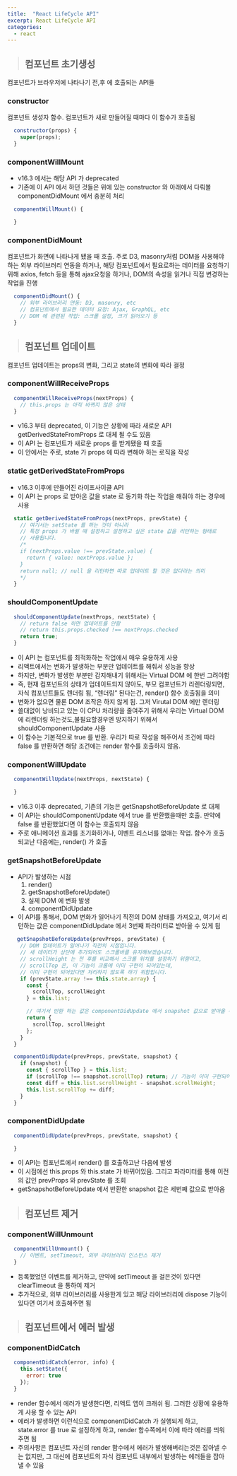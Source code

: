 ```yaml
---
title:  "React LifeCycle API"
excerpt: React LifeCycle API
categories:
  - react
---
```


> ## 컴포넌트 초기생성

컴포넌트가 브라우저에 나타나기 전,후 에 호출되는 API들
### constructor
컴포넌트 생성자 함수. 컴포넌트가 새로 만들어질 때마다 이 함수가 호출됨
  
```javascript
  constructor(props) {
    super(props);
  }
```  

### componentWillMount
 - v16.3 에서는 해당 API 가 deprecated
 - 기존에 이 API 에서 하던 것들은 위에 있는 constructor 와 아래에서 다뤄볼 componentDidMount 에서 충분히 처리
  
```javascript
  componentWillMount() {

  }
```  

### componentDidMount
컴포넌트가 화면에 나타나게 됐을 때 호출. 주로 D3, masonry처럼 DOM을 사용해야하는 외부 라이브러리 연동을 하거나, 해당 컴포넌트에서 필요로하는 데이터를 요청하기 위해 axios, fetch 등을 통해 ajax요청을 하거나, DOM의 속성을 읽거나 직접 변경하는 작업을 진행
  
```javascript
  componentDidMount() {
    // 외부 라이브러리 연동: D3, masonry, etc
    // 컴포넌트에서 필요한 데이터 요청: Ajax, GraphQL, etc
    // DOM 에 관련된 작업: 스크롤 설정, 크기 읽어오기 등
  }
```  
  
> ## 컴포넌트 업데이트

컴포넌트 업데이트는 props의 변화, 그리고 state의 변화에 따라 결정

### componentWillReceiveProps
  
```javascript
  componentWillReceiveProps(nextProps) {
    // this.props 는 아직 바뀌지 않은 상태
  }
```  

- v16.3 부터 deprecated, 이 기능은 상황에 따라 새로운 API getDerivedStateFromProps 로 대체 될 수도 있음
- 이 API 는 컴포넌트가 새로운 props 를 받게됐을 때 호출
- 이 안에서는 주로, state 가 props 에 따라 변해야 하는 로직을 작성

### static getDerivedStateFromProps
- v16.3 이후에 만들어진 라이프사이클 API
- 이 API 는 props 로 받아온 값을 state 로 동기화 하는 작업을 해줘야 하는 경우에 사용
  
```javascript
  static getDerivedStateFromProps(nextProps, prevState) {
    // 여기서는 setState 를 하는 것이 아니라
    // 특정 props 가 바뀔 때 설정하고 설정하고 싶은 state 값을 리턴하는 형태로
    // 사용됩니다.
    /*
    if (nextProps.value !== prevState.value) {
      return { value: nextProps.value };
    }
    return null; // null 을 리턴하면 따로 업데이트 할 것은 없다라는 의미
    */
  }
```  

### shouldComponentUpdate
  
```javascript
  shouldComponentUpdate(nextProps, nextState) {
    // return false 하면 업데이트를 안함
    // return this.props.checked !== nextProps.checked
    return true;
  }
```  

- 이 API 는 컴포넌트를 최적화하는 작업에서 매우 유용하게 사용
- 리액트에서는 변화가 발생하는 부분만 업데이트를 해줘서 성능을 향상
- 하지만, 변화가 발생한 부분만 감지해내기 위해서는 Virtual DOM 에 한번 그려야함
- 즉, 현재 컴포넌트의 상태가 업데이트되지 않아도, 부모 컴포넌트가 리렌더링되면, 자식 컴포넌트들도 렌더링 됨, “렌더링” 된다는건, render() 함수 호출됨을 의미
- 변화가 없으면 물론 DOM 조작은 하지 않게 됨. 그저 Virutal DOM 에만 렌더링
- 쓸대없이 낭비되고 있는 이 CPU 처리량을 줄여주기 위해서 우리는 Virtual DOM 에 리렌더링 하는것도,불필요할경우엔 방지하기 위해서 shouldComponentUpdate 사용
- 이 함수는 기본적으로 true 를 반환. 우리가 따로 작성을 해주어서 조건에 따라 false 를 반환하면 해당 조건에는 render 함수를 호출하지 않음.

### componentWillUpdate
  
```javascript
  componentWillUpdate(nextProps, nextState) {

  }
```  

- v16.3 이후 deprecated, 기존의 기능은 getSnapshotBeforeUpdate 로 대체
- 이 API는 shouldComponentUpdate 에서 true 를 반환했을때만 호출. 만약에 false 를 반환했었다면 이 함수는 호출되지 않음
- 주로 애니메이션 효과를 초기화하거나, 이벤트 리스너를 없애는 작업. 함수가 호출되고난 다음에는, render() 가 호출

### getSnapshotBeforeUpdate
- API가 발생하는 시점
  1. render()
  2. getSnapshotBeforeUpdate()
  3. 실제 DOM 에 변화 발생
  4. componentDidUpdate
- 이 API를 통해서, DOM 변화가 일어나기 직전의 DOM 상태를 가져오고, 여기서 리턴하는 값은 componentDidUpdate 에서 3번째 파라미터로 받아올 수 있게 됨

```javascript
   getSnapshotBeforeUpdate(prevProps, prevState) {
    // DOM 업데이트가 일어나기 직전의 시점입니다.
    // 새 데이터가 상단에 추가되어도 스크롤바를 유지해보겠습니다.
    // scrollHeight 는 전 후를 비교해서 스크롤 위치를 설정하기 위함이고,
    // scrollTop 은, 이 기능이 크롬에 이미 구현이 되어있는데, 
    // 이미 구현이 되어있다면 처리하지 않도록 하기 위함입니다.
    if (prevState.array !== this.state.array) {
      const {
        scrollTop, scrollHeight
      } = this.list;

      // 여기서 반환 하는 값은 componentDidUpdate 에서 snapshot 값으로 받아올 수 있습니다.
      return {
        scrollTop, scrollHeight
      };
    }
  }

  componentDidUpdate(prevProps, prevState, snapshot) {
    if (snapshot) {
      const { scrollTop } = this.list;
      if (scrollTop !== snapshot.scrollTop) return; // 기능이 이미 구현되어있다면 처리하지 않습니다.
      const diff = this.list.scrollHeight - snapshot.scrollHeight;
      this.list.scrollTop += diff;
    }
  }
```  

### componentDidUpdate
  
```javascript
  componentDidUpdate(prevProps, prevState, snapshot) {

  }
```  

  - 이 API는 컴포넌트에서 render() 를 호출하고난 다음에 발생
  - 이 시점에선 this.props 와 this.state 가 바뀌어있음. 그리고 파라미터를 통해 이전의 값인 prevProps 와 prevState 를 조회
  - getSnapshotBeforeUpdate 에서 반환한 snapshot 값은 세번째 값으로 받아옴

> ## 컴포넌트 제거

### componentWillUnmount

```javascript
  componentWillUnmount() {
    // 이벤트, setTimeout, 외부 라이브러리 인스턴스 제거
  }
```  

- 등록했었던 이벤트를 제거하고, 만약에 setTimeout 을 걸은것이 있다면 clearTimeout 을 통하여 제거
- 추가적으로, 외부 라이브러리를 사용한게 있고 해당 라이브러리에 dispose 기능이 있다면 여기서 호출해주면 됨


> ## 컴포넌트에서 에러 발생

### componentDidCatch
  
```javascript
  componentDidCatch(error, info) {
    this.setState({
      error: true
    });
  }
```  

- render 함수에서 에러가 발생한다면, 리액트 앱이 크래쉬 됨. 그러한 상황에 유용하게 사용 할 수 있는 API
- 에러가 발생하면 이런식으로 componentDidCatch 가 실행되게 하고, state.error 를 true 로 설정하게 하고, render 함수쪽에서 이에 따라 에러를 띄워주면 됨
- 주의사항은 컴포넌트 자신의 render 함수에서 에러가 발생해버리는것은 잡아낼 수는 없지만, 그 대신에 컴포넌트의 자식 컴포넌트 내부에서 발생하는 에러들을 잡아낼 수 있음
